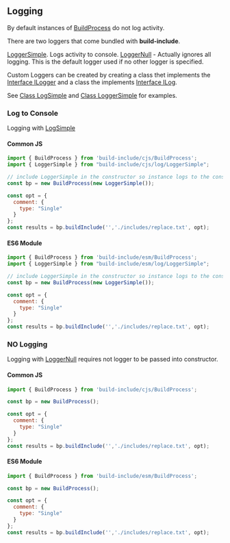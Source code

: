 ## Logging

By default instances of [BuildProcess](/build-include/classes/src.buildprocess.html) do not log activity.

There are two loggers that come bundled with **build-include**.  

[LoggerSimple](/build-include/classes/src_log.loggersimple.html). Logs activity to console.
[LoggerNull](/build-include/classes/src_log.loggernull.html) - Actually ignores all logging.
This is the default logger used if no other logger is specified.

Custom Loggers can be created  by creating a class thet implements the [Interface ILogger](/build-include/interfaces/src_interface.ilogger.html)
and a class the implements [Interface ILog](/build-include/interfaces/src_interface.ilog.html).

See [Class LogSimple](/build-include/classes/src_log.logsimple.html) and
[Class LoggerSimple](/build-include/classes/src_log.loggersimple.html) for examples.

### Log to Console

Logging with [LogSimple](/build-include/classes/src_log.logsimple.html)

#### Common JS

```js
import { BuildProcess } from 'build-include/cjs/BuildProcess';
import { LoggerSimple } from "build-include/cjs/log/LoggerSimple";

// include LoggerSimple in the constructor so instance logs to the console.
const bp = new BuildProcess(new LoggerSimple());

const opt = {
  comment: {
    type: "Single"
  }
};
const results = bp.buildInclude('','./includes/replace.txt', opt);
```

#### ES6 Module

```js
import { BuildProcess } from 'build-include/esm/BuildProcess';
import { LoggerSimple } from "build-include/esm/log/LoggerSimple";

// include LoggerSimple in the constructor so instance logs to the console.
const bp = new BuildProcess(new LoggerSimple());

const opt = {
  comment: {
    type: "Single"
  }
};
const results = bp.buildInclude('','./includes/replace.txt', opt);
```

### NO Logging

Logging with [LoggerNull](/build-include/classes/src_log.loggernull.html) requires not logger to be passed into constructor.

#### Common JS

```js
import { BuildProcess } from 'build-include/cjs/BuildProcess';

const bp = new BuildProcess();

const opt = {
  comment: {
    type: "Single"
  }
};
const results = bp.buildInclude('','./includes/replace.txt', opt);
```

#### ES6 Module

```js
import { BuildProcess } from 'build-include/esm/BuildProcess';

const bp = new BuildProcess();

const opt = {
  comment: {
    type: "Single"
  }
};
const results = bp.buildInclude('','./includes/replace.txt', opt);
```
